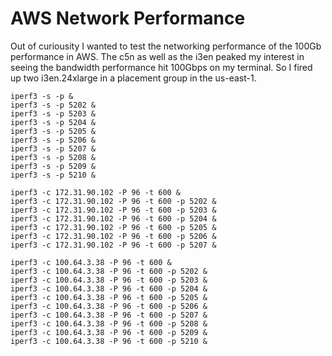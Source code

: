 # AWS Network Performance
Out of curiousity I wanted to test the networking performance of the 100Gb performance in AWS. The c5n as well as the i3en peaked my interest in seeing the bandwidth performance hit 100Gbps on my terminal. So I fired up two i3en.24xlarge in a placement group in the us-east-1. 

```
iperf3 -s -p &
iperf3 -s -p 5202 &
iperf3 -s -p 5203 &
iperf3 -s -p 5204 &
iperf3 -s -p 5205 &
iperf3 -s -p 5206 &
iperf3 -s -p 5207 &
iperf3 -s -p 5208 &
iperf3 -s -p 5209 &
iperf3 -s -p 5210 &
```


```
iperf3 -c 172.31.90.102 -P 96 -t 600 &
iperf3 -c 172.31.90.102 -P 96 -t 600 -p 5202 &
iperf3 -c 172.31.90.102 -P 96 -t 600 -p 5203 &
iperf3 -c 172.31.90.102 -P 96 -t 600 -p 5204 &
iperf3 -c 172.31.90.102 -P 96 -t 600 -p 5205 &
iperf3 -c 172.31.90.102 -P 96 -t 600 -p 5206 &
iperf3 -c 172.31.90.102 -P 96 -t 600 -p 5207 &
```

```
iperf3 -c 100.64.3.38 -P 96 -t 600 &
iperf3 -c 100.64.3.38 -P 96 -t 600 -p 5202 &
iperf3 -c 100.64.3.38 -P 96 -t 600 -p 5203 &
iperf3 -c 100.64.3.38 -P 96 -t 600 -p 5204 &
iperf3 -c 100.64.3.38 -P 96 -t 600 -p 5205 &
iperf3 -c 100.64.3.38 -P 96 -t 600 -p 5206 &
iperf3 -c 100.64.3.38 -P 96 -t 600 -p 5207 &
iperf3 -c 100.64.3.38 -P 96 -t 600 -p 5208 &
iperf3 -c 100.64.3.38 -P 96 -t 600 -p 5209 &
iperf3 -c 100.64.3.38 -P 96 -t 600 -p 5210 &
```